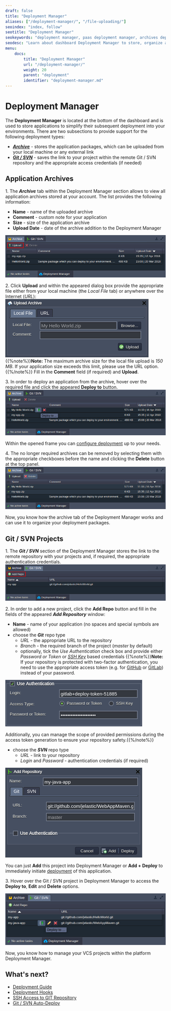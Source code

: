 ```yaml
---
draft: false
title: "Deployment Manager"
aliases: ["/deployment-manager/", "/file-uploading/"]
seoindex: "index, follow"
seotitle: "Deployment Manager"
seokeywords: "deployment manager, paas deployment manager, archives deployment manager, application archives deployment manager, projects deployment manager, vcs projects deployment manager, store applications, manage projects, add project via url, upload application from local machine, add Git SVN project, deploy manager archive, deploy manager git svn, deploy manager vcs"
seodesc: "Learn about dashboard Deployment Manager to store, organize and easily deploy projects within your PaaS account. Upload your application archive from local machine or provide URL for download, add a project from remote Git / SVN repository."
menu: 
    docs:
        title: "Deployment Manager"
        url: "/deployment-manager/"
        weight: 20
        parent: "deployment"
        identifier: "deployment-manager.md"
---
```


# Deployment Manager
The **Deployment Manager** is located at the bottom of the dashboard and is used to store applications to simplify their subsequent deployment into your environments. There are two subsections to provide support for the following deployment types:

* ***[Archive](#archive)*** - stores the application packages, which can be uploaded from your local machine or any external link
* ***<a href="#vcs" id="archive">Git / SVN</a>*** - saves the link to your project within the remote Git / SVN repository and the appropriate access credentials (if needed)


## Application Archives

1\. The ***Archive*** tab within the Deployment Manager section allows to view all application archives stored at your account. The list provides the following information:

* **Name** - name of the uploaded archive
* **Comment** - custom note for your application
* **Size** - size of the application archive
* **Upload Date** - date of the archive addition to the Deployment Manager

![archive deployment manager](01-archive-deployment-manager.png)

2\. Click **Upload** and within the appeared dialog box provide the appropriate file either from your local machine (the *Local File* tab) or anywhere over the Internet (*URL*):
![upload archive to deployment manager](02-upload-archive-to-deployment-manager.png)
{{%note%}}**Note:** The maximum archive size for the local file upload is *150 MB*. If your application size exceeds this limit, please use the URL option.{{%/note%}}
Fill in the **Comment** field (if required) and **Upload**.

3\. In order to deploy an application from the archive, hover over the required file and click the appeared **Deploy to** button.
![deploy archive from deployment manager](03-deploy-archive-from-deployment-manager.png)

Within the opened frame you can [configure deployment](/deployment-guide#archive) up to your needs.

4\. The no longer required archives can be removed by selecting them with the appropriate checkboxes before the name and clicking the **Delete** button at the top panel.
![deployment manager delete archives](04-deployment-manager-delete-archives.png)

Now<a id="vcs"></a>, you know how the archive tab of the Deployment Manager works and can use it to organize your deployment packages.

## Git / SVN Projects

1\. The ***Git / SVN*** section of the Deployment Manager stores the link to the remote repository with your projects and, if required, the appropriate authentication credentials.
![git svn deployment manager](05-git-svn-deployment-manager.png)

2\. In order to add a new project, click the **Add Repo** button and fill in the fields of the appeared ***Add Repository*** window:

* **Name** - name of your application (no spaces and special symbols are allowed)
* choose the ***Git*** repo type
    * *URL* - the appropriate URL to the repository
    * *Branch* - the required branch of the project (*master* by default)
    * optionally, tick the *Use Authentication* check box and provide either *Password or Token* or *[SSH Key](/git-ssh)* based credentials
{{%note%}}**Note:** If your repository is protected with two-factor authentication, you need to use the appropriate access token (e.g. for [GitHub](https://help.github.com/en/articles/creating-a-personal-access-token-for-the-command-line) or [GitLab](https://docs.gitlab.com/ee/user/project/deploy_tokens/)) instead of your password.

![deployment authentication with git access token](05.1-deployment-authentication-with-git-access-token.png)

Additionally, you can manage the scope of provided permissions during the access token generation to ensure your repository safety.{{%/note%}}

* choose the ***SVN*** repo type
    * *URL* - link to your repository
    * *Login* and *Password* - authentication credentials (if required)

![add vcs repository to deployment manager](06-add-vcs-repository-to-deployment-manager.png)

You can just **Add** this project into Deployment Manager or **Add + Deploy** to immediately initiate [deployment](/deployment-guide#vcs) of this application.

3\. Hover over the Git / SVN project in Deployment Manager to access the **Deploy to**, **Edit** and **Delete** options.

![manage vcs repositories in deployment manager](07-manage-vcs-repositories-in-deployment-manager.png)

Now, you know how to manage your VCS projects within the platform Deployment Manager.


## What's next?
* [Deployment Guide](/deployment-guide/)
* [Deployment Hooks](/deployment-hooks/)
* [SSH Access to GIT Repository](/git-ssh/)
* [Git / SVN Auto-Deploy](/git-svn-auto-deploy/)